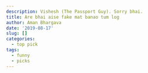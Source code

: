 ```yaml
---
description: Vishesh (The Passport Guy). Sorry bhai.
title: Are bhai aise fake mat banao tum log
author: Aman Bhargava
date: '2019-08-17'
slug: []
categories:
  - top pick
tags:
  - funny
  - picks
---
```


